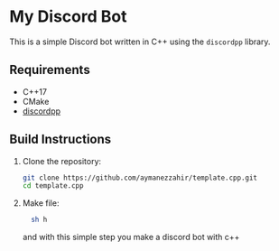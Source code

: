 
# My Discord Bot

This is a simple Discord bot written in C++ using the `discordpp` library.

## Requirements

- C++17
- CMake
- [discordpp](https://github.com/discordpp/discordpp)

## Build Instructions

1. Clone the repository:
   ```bash
   git clone https://github.com/aymanezzahir/template.cpp.git
   cd template.cpp
   ```
2. Make file: 
    ```bash
      sh h
    ```

     and with this simple step you make a discord bot with c++
